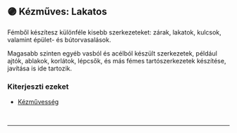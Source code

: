 ## 🟣 Kézműves: Lakatos

Fémből készítesz különféle kisebb szerkezeteket: zárak, lakatok, kulcsok, valamint épület- és bútorvasalások.

Magasabb szinten egyéb vasból és acélból készült szerkezetek, például ajtók, ablakok, korlátok, lépcsők, és más fémes tartószerkezetek készítése, javítása is ide tartozik.

### Kiterjeszti ezeket

- [Kézművesség](../kepzettsegek.szekunder/kezmuvesseg.md)

<br />

---
